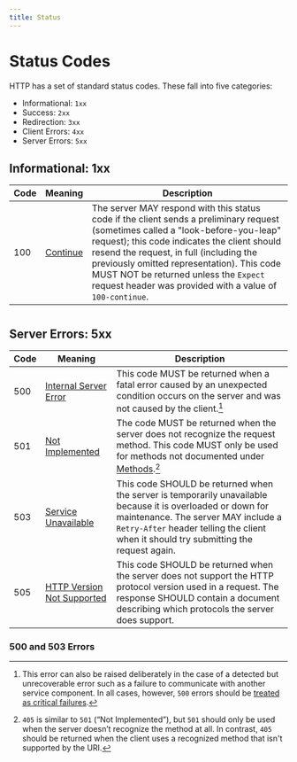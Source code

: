 ```yaml
---
title: Status
---
```


# Status Codes

HTTP has a set of standard status codes. These fall into five categories:

* Informational: `1xx`
* Success: `2xx`
* Redirection: `3xx`
* Client Errors: `4xx`
* Server Errors: `5xx`

## Informational: 1xx

Code | Meaning  | Description
-----|----------|------------
100  | [Continue](https://tools.ietf.org/html/rfc7231#section-6.2.1) | The server MAY respond with this status code if the client sends a preliminary request (sometimes called a "look-before-you-leap" request); this code indicates the client should resend the request, in full (including the previously omitted representation). This code MUST NOT be returned unless the `Expect` request header was provided with a value of `100-continue`.

#
## Server Errors: 5xx

Code | Meaning  | Description
-----|----------|------------
500  | [Internal Server Error](http://tools.ietf.org/html/rfc7231#section-6.6.1) | This code MUST be returned when a fatal error caused by an unexpected condition occurs on the server and was not caused by the client.[^500-detectable-errors]
501  | [Not Implemented](http://tools.ietf.org/html/rfc7231#section-6.6.2) | The code MUST be returned when the server does not recognize the request method. This code MUST only be used for methods not documented under [Methods](../fundamentals/methods.html).[^405-versus-501]
503  | [Service Unavailable](http://tools.ietf.org/html/rfc7231#section-6.6.4) | This code SHOULD be returned when the server is temporarily unavailable because it is overloaded or down for maintenance. The server MAY include a `Retry-After` header telling the client when it should try submitting the request again.
505  | [HTTP Version Not Supported](http://tools.ietf.org/html/rfc7231#section-6.6.6) | This code SHOULD be returned when the server does not support the HTTP protocol version used in a request. The response SHOULD contain a document describing which protocols the server does support.

### 500 and 503 Errors

[^405-versus-501]: `405` is similar to `501` (“Not Implemented”), but `501` should only be used when the server doesn’t
    recognize the method at all. In contrast, `405` should be returned when the client uses a recognized method that
    isn't supported by the URI.

[^content-type-versus-invalid-data]: Note that a `400` should be returned if the content type is acceptable but the
    payload is otherwise invalid.

[^422-use]: The `422` status was at one time favored for requests containing payloads with valid syntax but invalid
    semantics because RFC 2616 [required that](https://tools.ietf.org/html/#section-10.4.1) `400` only be used "due to
    malformed syntax." However, RFC 7231, which obsoletes RFC 2616, [makes no such
    stipulation](https://tools.ietf.org/html/rfc7231#section-6.5.1). Because `400` is no longer disallowed and because
    `422` is defined only in an [RFC targeting WebDAV](https://tools.ietf.org/html/rfc4918), `400` is considered the
    better choice.

[^500-detectable-errors]: This error can also be raised deliberately in the case of a detected but unrecoverable error
    such as a failure to communicate with another service component. In all cases, however, `500` errors should be
    [treated as critical failures](../design/errors.html).
